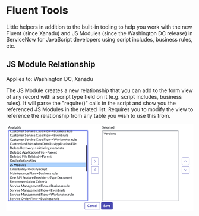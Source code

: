 # Fluent Tools

Little helpers in addition to the built-in tooling to help you work with the new Fluent (since Xanadu) and JS Modules (since the Washington DC release) in ServiceNow for JavaScript developers using script includes, business rules, etc.

## JS Module Relationship

Applies to: Washington DC, Xanadu

The JS Module creates a new relationship that you can add to the form view of any record with a script type field on it (e.g. script includes, business rules). It will parse the "require()" calls in the script and show you the referenced JS Modules in the related list. Requires you to modify the view to reference the relationship from any table you wish to use this from.

![Adding JS Module relationship to form](./images/add_relationship.png)
